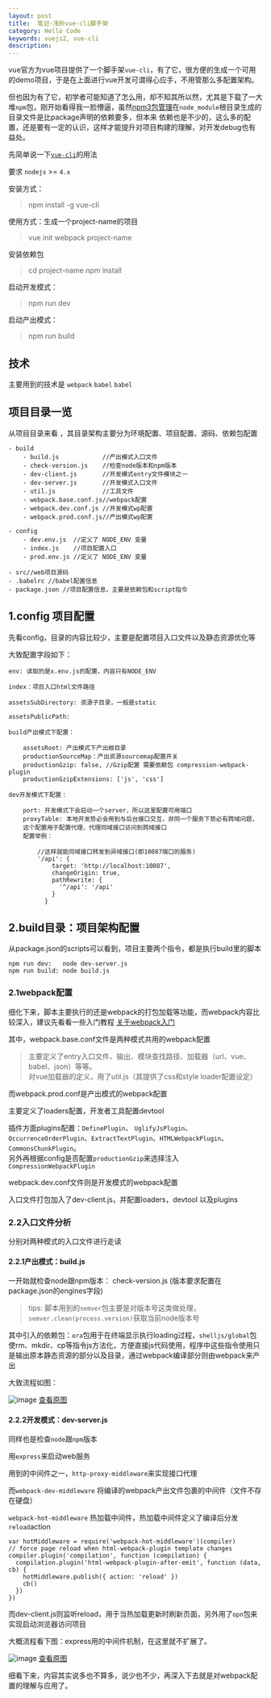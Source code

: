 ```yaml
---
layout: post
title:  笔记-浅析vue-cli脚手架
category: Hello Code
keywords: vuejs2, vue-cli
description: 
---
```


vue官方为vue项目提供了一个脚手架`vue-cli`，有了它，很方便的生成一个可用的demo项目，于是在上面进行vue开发可谓得心应手，不用管那么多配置架构。

但也因为有了它，初学者可能知道了怎么用，却不知其所以然，尤其是下载了一大堆`npm`包，刚开始看得我一脸懵逼，虽然[npm3包管理](http://www.alloyteam.com/2016/03/master-npm/)在`node_module`根目录生成的目录文件是比package声明的依赖要多，但本来 依赖也是不少的，这么多的配置，还是要有一定的认识，这样才能提升对项目构建的理解，对开发debug也有益处。

先简单说一下[`vue-cli`](https://github.com/vuejs/vue-cli)的用法

要求 `nodejs` >= `4.x`

安装方式：

> npm install -g vue-cli

使用方式：生成一个project-name的项目

> vue init webpack project-name

安装依赖包

> cd project-name
  npm install

启动开发模式：

> npm run dev

启动产出模式：

> npm run build

## 技术

主要用到的技术是 `webpack`  `babel`  `babel`

## 项目目录一览

从项目目录来看 ，其目录架构主要分为环境配置、项目配置、源码、依赖包配置

~~~
- build
    - build.js            //产出模式入口文件
    - check-version.js    //检查node版本和npm版本
    - dev-client.js       //开发模式entry文件模块之一
    - dev-server.js       //开发模式入口文件
    - util.js             //工具文件
    - webpack.base.conf.js//webpack配置
    - webpack.dev.conf.js //开发模式wp配置
    - webpack.prod.conf.js//产出模式wp配置

- config
    - dev.env.js  //定义了 NODE_ENV 变量
    - index.js    //项目配置入口
    - prod.env.js //定义了 NODE_ENV 变量

- src//web项目源码
- .babelrc //babel配置信息
- package.json //项目配置信息，主要是依赖包和script指令
~~~


## 1.config 项目配置

先看config，目录的内容比较少，主要是配置项目入口文件以及静态资源优化等

大致配置字段如下：

~~~
env: 读取的是x.env.js的配置，内容只有NODE_ENV

index：项目入口html文件路径

assetsSubDirectory: 资源子目录，一般是static

assetsPublicPath:

build产出模式下配置：
    
    assetsRoot: 产出模式下产出根目录
    productionSourceMap：产出资源sourcemap配置开关
    productionGzip: false, //Gzip配置 需要依赖包 compression-webpack-plugin
    productionGzipExtensions: ['js', 'css']

dev开发模式下配置：

    port: 开发模式下会启动一个server，所以这里配置可用端口
    proxyTable: 本地开发势必会用到与后台接口交互，非同一个服务下势必有跨域问题，
    这个配置用于配置代理，代理同域接口访问到跨域接口
    配置举例：
        
        //这样就能同域接口转发到异域接口(即10087端口的服务)
        '/api': {
            target: 'http://localhost:10087',
            changeOrigin: true,
            pathRewrite: {
              '^/api': '/api'
            }
          }
~~~

## 2.build目录：项目架构配置

从package.json的scripts可以看到，项目主要两个指令，都是执行build里的脚本

~~~   
npm run dev:   node dev-server.js
npm run build: node build.js
~~~ 


### 2.1webpack配置 


细化下来，脚本主要执行的还是webpack的打包加载等功能，而webpack内容比较深入，建议先看看一些入门教程 [关于webpack入门](http://www.cnblogs.com/vajoy/p/4650467.html)

其中，webpack.base.conf文件是两种模式共用的webpack配置


> 主要定义了entry入口文件、输出、模块查找路径、加载器（url、vue、babel、json）等等。  
  对vue加载器的定义，用了util.js（其提供了css和style loader配置设定）


而webpack.prod.conf是产出模式的webpack配置

主要定义了loaders配置，开发者工具配置devtool

插件方面plugins配置：`DefinePlugin`、 `UglifyJsPlugin`、 `OccurrenceOrderPlugin`、`ExtractTextPlugin`、`HTMLWebpackPlugin`、`CommonsChunkPlugin`。    
另外再根据config是否配置`productionGzip`来选择注入`CompressionWebpackPlugin`

 webpack.dev.conf文件则是开发模式的webpack配置

入口文件打包加入了dev-client.js，并配置loaders，devtool 以及plugins


### 2.2入口文件分析

分别对两种模式的入口文件进行走读
    
#### 2.2.1产出模式：build.js

一开始就检查node跟npm版本： check-version.js  (版本要求配置在package.json的engines字段)

> tips: 脚本用到的`semver`包主要是对版本号这类做处理，`semver.clean(process.version)`获取当前node版本号

其中引入的依赖包：`ora`包用于在终端显示执行loading过程，`shelljs/global`包 使rm、mkdir、cp等指令js方法化，方便直接js代码使用，程序中这些指令使用只是输出原本静态资源的部分以及目录，通过webpack编译部分则由webpack来产出

大致流程如图：

![image](http://dont27.qiniudn.com/vc-build1.png)
<a href="http://dont27.qiniudn.com/vc-build1.png" target="_blank">查看原图</a>

#### 2.2.2开发模式：dev-server.js

同样也是检查`node`跟`npm`版本

用`express`来启动web服务

用到的中间件之一，`http-proxy-middleware`来实现接口代理

而`webpack-dev-middleware` 将编译的webpack产出文件包裹的中间件（文件不存在硬盘）

`webpack-hot-middleware` 热加载中间件，热加载中间件定义了编译后分发`reload`action

~~~
var hotMiddleware = require('webpack-hot-middleware')(compiler)
// force page reload when html-webpack-plugin template changes
compiler.plugin('compilation', function (compilation) {
  compilation.plugin('html-webpack-plugin-after-emit', function (data, cb) {
    hotMiddleware.publish({ action: 'reload' })
    cb()
  })
})
~~~

而dev-client.js则监听reload，用于当热加载更新时刷新页面，另外用了`opn`包来实现启动浏览器访问项目

大概流程看下图：express用的中间件机制，在这里就不扩展了。

![image](http://dont27.qiniudn.com/vc-build2.png)
<a href="http://dont27.qiniudn.com/vc-build2.png" target="_blank">查看原图</a>

细看下来，内容其实说多也不算多，说少也不少，再深入下去就是对webpack配置的理解与应用了。
